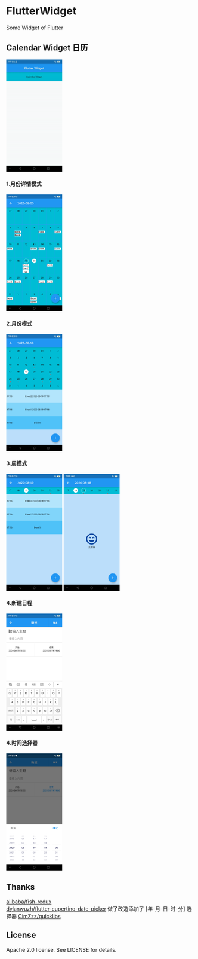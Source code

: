 # FlutterWidget
Some Widget of Flutter

## Calendar Widget 日历
<img src="https://github.com/xmq479361/FlutterWidget/raw/master/screenshot/recorder.gif" alt="Screenshot" style="width:150px;"/>

#### 1.月份详情模式 
<img src="https://github.com/xmq479361/FlutterWidget/raw/master/screenshot/month_detail.jpg" alt="Screenshot" style="width:150px;"/>

#### 2.月份模式 
<img src="https://github.com/xmq479361/FlutterWidget/raw/master/screenshot/month.jpg" alt="Screenshot" style="width:150px;"/>

#### 3.周模式 
<img src="https://github.com/xmq479361/FlutterWidget/raw/master/screenshot/week.jpg" alt="Screenshot" style="width:150px;"/>
<img src="https://github.com/xmq479361/FlutterWidget/raw/master/screenshot/week_empty.jpg" alt="Screenshot" style="width:150px;"/>

#### 4.新建日程 
<img src="https://github.com/xmq479361/FlutterWidget/raw/master/screenshot/create.jpg" alt="Screenshot" style="width:150px;"/>

#### 4.时间选择器 
<img src="https://github.com/xmq479361/FlutterWidget/raw/master/screenshot/create_time_select.jpg" alt="Screenshot" style="width:150px;"/>


## Thanks
[alibaba/fish-redux](https://github.com/alibaba/fish-redux)<br>
[dylanwuzh/flutter-cupertino-date-picker](https://github.com/dylanwuzh/flutter-cupertino-date-picker) 做了改造添加了 [年-月-日-时-分] 选择器
[CimZzz/quicklibs](https://github.com/CimZzz/quicklibs) 

## License
Apache 2.0 license. See LICENSE for details.